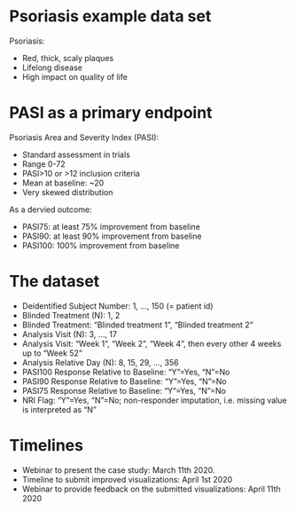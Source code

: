 # Psoriasis example data set

Psoriasis:

* Red, thick, scaly plaques
* Lifelong disease
* High impact on quality of life

# PASI as a primary endpoint 

Psoriasis Area and Severity Index (PASI):

* Standard assessment in trials
* Range 0-72
* PASI>10 or >12 inclusion criteria
* Mean at baseline: ~20
* Very skewed distribution

As a dervied outcome:

* PASI75: at least 75% improvement from baseline
* PASI90: at least 90% improvement from baseline
* PASI100: 100% improvement from baseline

# The dataset

* Deidentified Subject Number: 1, …, 150 (= patient id)
* Blinded Treatment (N): 1, 2
* Blinded Treatment: “Blinded treatment 1”, “Blinded treatment 2”
* Analysis Visit (N): 3, …, 17
* Analysis Visit: “Week 1”, “Week 2”, “Week 4”, then every other 4 weeks up to “Week 52”
* Analysis Relative Day (N): 8, 15, 29, …, 356
* PASI100 Response Relative to Baseline: “Y”=Yes, “N”=No
* PASI90 Response Relative to Baseline: “Y”=Yes, “N”=No
* PASI75 Response Relative to Baseline: “Y”=Yes, “N”=No
* NRI Flag: “Y”=Yes, “N”=No; non-responder imputation, i.e. missing value is interpreted as “N”

# Timelines

* Webinar to present the case study: March 11th 2020. 
* Timeline to submit improved visualizations: April 1st 2020
* Webinar to provide feedback on the submitted visualizations: April 11th 2020
